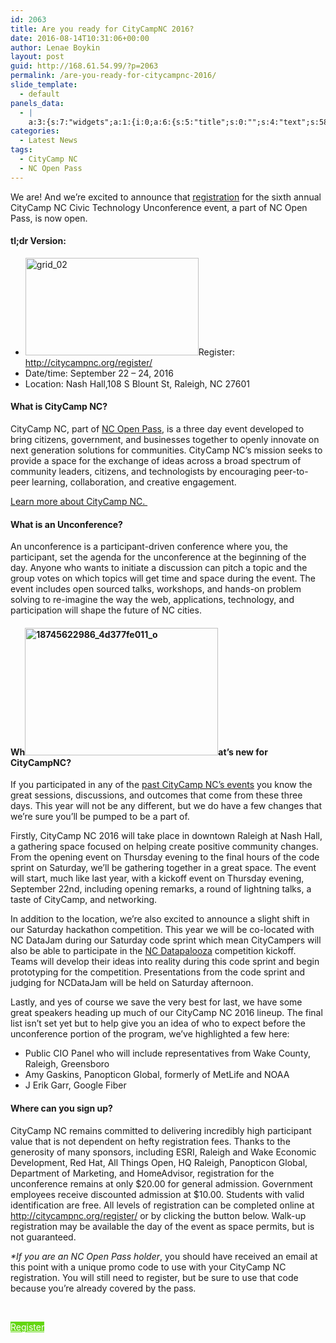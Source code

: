 ```yaml
---
id: 2063
title: Are you ready for CityCampNC 2016?
date: 2016-08-14T10:31:06+00:00
author: Lenae Boykin
layout: post
guid: http://168.61.54.99/?p=2063
permalink: /are-you-ready-for-citycampnc-2016/
slide_template:
  - default
panels_data:
  - |
    a:3:{s:7:"widgets";a:1:{i:0;a:6:{s:5:"title";s:0:"";s:4:"text";s:5883:"<p>We are! And we're excited to announce that <a href="http://citycampnc.org/register/">registration</a> for the sixth annual CityCamp NC Civic Technology Unconference event, a part of NC Open Pass, is now open.</p><h4>tl;dr Version:</h4><ul><li><img class=" wp-image-1580 alignright" src="http://168.61.54.99/wp-content/uploads/2015/06/grid_02-300x169.jpg" alt="grid_02" width="277" height="156" data-id="1580" />Register: <a href="http://citycampnc.org/register/" target="_blank">http://citycampnc.org/register/</a></li><li>Date/time: <span style="font-weight: 400;">September 22 - 24, 2016</span></li><li>Location: Nash Hall,108 S Blount St, Raleigh, NC 27601<!--more--></li></ul><h4>What is CityCamp NC?</h4><p>CityCamp NC, part of <a href="http://citycampnc.org/2016/02/16/get-your-nc-open-pass/">NC Open Pass</a>, is a three day event developed to bring citizens, government, and businesses together to openly innovate on next generation solutions for communities. CityCamp NC's mission seeks to provide a space for the exchange of ideas across a broad spectrum of community leaders, citizens, and technologists by encouraging peer-to-peer learning, collaboration, and creative engagement.</p><p><a href="http://citycampnc.org/about/" target="_blank">Learn more about CityCamp NC. </a></p><h4>What is an Unconference?</h4><p>An unconference is a participant-driven conference where you, the participant, set the agenda for the unconference at the beginning of the day. Anyone who wants to initiate a discussion can pitch a topic and the group votes on which topics will get time and space during the event. <span style="font-weight: 400;">The event includes open sourced talks, workshops, and hands-on problem solving to re-imagine the way the web, applications, technology, and participation will shape the future of NC cities. </span></p><h4>Wh<img class=" wp-image-1738 alignleft" src="http://168.61.54.99/wp-content/uploads/2015/06/18745622986_4d377fe011_o-300x199.jpg" alt="18745622986_4d377fe011_o" width="309" height="204" data-id="1738" />at's new for CityCampNC?</h4><p>If you participated in any of the <a href="http://citycampnc.org/2015/06/16/winners-of-citycampnc-competition/" target="_blank">past CityCamp NC's events</a> you know the great sessions, discussions, and outcomes that come from these three days. This year will not be any different, but we do have a few changes that we're sure you'll be pumped to be a part of.</p><p>Firstly, <span style="font-weight: 400;">CityCamp NC 2016 will take place in downtown </span><span style="font-weight: 400;">Raleigh at Nash Hall, a gathering </span><span style="font-weight: 400;">space focused on helping create positive community changes</span><span style="font-weight: 400;">. From the opening event on Thursday evening to the final hours of the code sprint on Saturday, we'll be gathering together in a great space. The event will start, much like last year, with a kickoff event on Thursday evening, September 22nd, including opening remarks, a round of lightning talks, a taste of CityCamp, and networking.</span></p><p>In addition to the location, we're also excited to announce a slight shift in our Saturday hackathon competition. This year we will be co-located with NC DataJam during our Saturday code sprint which mean <span style="font-weight: 400;">CityCampers will also be able to participate in the </span><a href="http://www.ncdatapalooza.com/"><span style="font-weight: 400;">NC Datapalooza</span></a><span style="font-weight: 400;"> competition kickoff. Teams will develop their ideas into reality during this code sprint and begin prototyping for the competition. Presentations from the code sprint and judging for NCDataJam will be held on Saturday afternoon.</span></p><p>Lastly, and yes of course we save the very best for last, we have some great speakers heading up much of our CityCamp NC 2016 lineup. The final list isn't set yet but to help give you an idea of who to expect before the unconference portion of the program, we've highlighted a few here:</p><ul><li><span style="font-weight: 400;">Public CIO Panel who will include representatives from Wake County, Raleigh, Greensboro</span></li><li><span style="font-weight: 400;">Amy Gaskins, Panopticon Global, formerly of MetLife and NOAA</span></li><li><span style="font-weight: 400;">J Erik Garr, Google Fiber</span></li></ul><h4>Where can you sign up?</h4><p><span style="font-weight: 400;">CityCamp NC remains committed to delivering incredibly high participant value that is not dependent on hefty registration fees. Thanks to the generosity of many sponsors, including ESRI, Raleigh and Wake Economic Development, Red Hat, All Things Open, HQ Raleigh, Panopticon Global, Department of Marketing, and HomeAdvisor, registration for the unconference remains at only $20.00 for general admission. Government employees receive discounted admission at $10.00. Students with valid identification are free. All levels of registration can be completed online at </span><span style="font-weight: 400;"><a href="http://citycampnc.org/register/">http://citycampnc.org/register/</a> or by clicking the button below. </span><span style="font-weight: 400;">Walk-up registration may be available the day of the event as space permits, but is not guaranteed. </span></p><p><span style="font-weight: 400;"><em>*If you are an NC Open Pass holder</em>, you should have received an email at this point with a unique promo code to use with your CityCamp NC registration. You will still need to register, but be sure to use that code because you're already covered by the pass. </span></p><p> </p><p>[btn text="Register " link="https://www.eventbrite.com/e/citycamp-nc-2016-tickets-26649420133?aff=erelpanelorg" tcolor="#ffffff" bcolor="#63d611" thovercolor="#ffffff" bhovercolor="#81d742" target="true"]</p><h4> </h4><p> </p>";s:20:"text_selected_editor";s:4:"tmce";s:5:"autop";b:1;s:12:"_sow_form_id";s:13:"57a8f5471ecdd";s:11:"panels_info";a:7:{s:5:"class";s:31:"SiteOrigin_Widget_Editor_Widget";s:3:"raw";b:0;s:4:"grid";i:0;s:4:"cell";i:0;s:2:"id";i:0;s:9:"widget_id";s:36:"826548cd-8670-484f-b79e-56d6a1ed1c8c";s:5:"style";a:1:{s:18:"background_display";s:4:"tile";}}}}s:5:"grids";a:1:{i:0;a:2:{s:5:"cells";i:1;s:5:"style";a:0:{}}}s:10:"grid_cells";a:1:{i:0;a:2:{s:4:"grid";i:0;s:6:"weight";i:1;}}}
categories:
  - Latest News
tags:
  - CityCamp NC
  - NC Open Pass
---
```

We are! And we&#8217;re excited to announce that [registration](http://citycampnc.org/register/) for the sixth annual CityCamp NC Civic Technology Unconference event, a part of NC Open Pass, is now open.

#### tl;dr Version:

  * <img class=" wp-image-1580 alignright" src="http://168.61.54.99/wp-content/uploads/2015/06/grid_02-300x169.jpg" sizes="(max-width: 277px) 100vw, 277px" srcset="http://i2.wp.com/168.61.54.99/wp-content/uploads/2015/06/grid_02.jpg?resize=300%2C169 300w, http://i2.wp.com/168.61.54.99/wp-content/uploads/2015/06/grid_02.jpg?resize=768%2C432 768w, http://i2.wp.com/168.61.54.99/wp-content/uploads/2015/06/grid_02.jpg?resize=1024%2C576 1024w, http://i2.wp.com/168.61.54.99/wp-content/uploads/2015/06/grid_02.jpg?resize=1200%2C675 1200w, http://i2.wp.com/168.61.54.99/wp-content/uploads/2015/06/grid_02.jpg?w=2280 2280w, http://i2.wp.com/168.61.54.99/wp-content/uploads/2015/06/grid_02.jpg?w=3420 3420w" alt="grid_02" width="277" height="156" data-id="1580" />Register: <a href="http://citycampnc.org/register/" target="_blank">http://citycampnc.org/register/</a>
  * Date/time: <span style="font-weight: 400;">September 22 &#8211; 24, 2016</span>
  * Location: Nash Hall,108 S Blount St, Raleigh, NC 27601<!--more-->

#### What is CityCamp NC?

CityCamp NC, part of [NC Open Pass](http://citycampnc.org/2016/02/16/get-your-nc-open-pass/), is a three day event developed to bring citizens, government, and businesses together to openly innovate on next generation solutions for communities. CityCamp NC&#8217;s mission seeks to provide a space for the exchange of ideas across a broad spectrum of community leaders, citizens, and technologists by encouraging peer-to-peer learning, collaboration, and creative engagement.

<a href="http://citycampnc.org/about/" target="_blank">Learn more about CityCamp NC. </a>

#### What is an Unconference?

An unconference is a participant-driven conference where you, the participant, set the agenda for the unconference at the beginning of the day. Anyone who wants to initiate a discussion can pitch a topic and the group votes on which topics will get time and space during the event. <span style="font-weight: 400;">The event includes open sourced talks, workshops, and hands-on problem solving to re-imagine the way the web, applications, technology, and participation will shape the future of NC cities. </span>

#### Wh<img class=" wp-image-1738 alignleft" src="http://168.61.54.99/wp-content/uploads/2015/06/18745622986_4d377fe011_o-300x199.jpg" sizes="(max-width: 309px) 100vw, 309px" srcset="http://i0.wp.com/168.61.54.99/wp-content/uploads/2015/06/18745622986_4d377fe011_o.jpg?resize=300%2C199 300w, http://i0.wp.com/168.61.54.99/wp-content/uploads/2015/06/18745622986_4d377fe011_o.jpg?resize=768%2C510 768w, http://i0.wp.com/168.61.54.99/wp-content/uploads/2015/06/18745622986_4d377fe011_o.jpg?resize=1024%2C680 1024w, http://i0.wp.com/168.61.54.99/wp-content/uploads/2015/06/18745622986_4d377fe011_o.jpg?resize=1200%2C797 1200w, http://i0.wp.com/168.61.54.99/wp-content/uploads/2015/06/18745622986_4d377fe011_o.jpg?w=2280 2280w, http://i0.wp.com/168.61.54.99/wp-content/uploads/2015/06/18745622986_4d377fe011_o.jpg?w=3420 3420w" alt="18745622986_4d377fe011_o" width="309" height="204" data-id="1738" />at&#8217;s new for CityCampNC?

If you participated in any of the <a href="http://citycampnc.org/2015/06/16/winners-of-citycampnc-competition/" target="_blank">past CityCamp NC&#8217;s events</a> you know the great sessions, discussions, and outcomes that come from these three days. This year will not be any different, but we do have a few changes that we&#8217;re sure you&#8217;ll be pumped to be a part of.

Firstly, <span style="font-weight: 400;">CityCamp NC 2016 will take place in downtown </span><span style="font-weight: 400;">Raleigh at Nash Hall, a gathering </span><span style="font-weight: 400;">space focused on helping create positive community changes</span><span style="font-weight: 400;">. From the opening event on Thursday evening to the final hours of the code sprint on Saturday, we&#8217;ll be gathering together in a great space. The event will start, much like last year, with a kickoff event on Thursday evening, September 22nd, including opening remarks, a round of lightning talks, a taste of CityCamp, and networking.</span>

In addition to the location, we&#8217;re also excited to announce a slight shift in our Saturday hackathon competition. This year we will be co-located with NC DataJam during our Saturday code sprint which mean <span style="font-weight: 400;">CityCampers will also be able to participate in the </span>[<span style="font-weight: 400;">NC Datapalooza</span>](http://www.ncdatapalooza.com/) <span style="font-weight: 400;">competition kickoff. Teams will develop their ideas into reality during this code sprint and begin prototyping for the competition. Presentations from the code sprint and judging for NCDataJam will be held on Saturday afternoon.</span>

Lastly, and yes of course we save the very best for last, we have some great speakers heading up much of our CityCamp NC 2016 lineup. The final list isn&#8217;t set yet but to help give you an idea of who to expect before the unconference portion of the program, we&#8217;ve highlighted a few here:

  * <span style="font-weight: 400;">Public CIO Panel who will include representatives from Wake County, Raleigh, Greensboro</span>
  * <span style="font-weight: 400;">Amy Gaskins, Panopticon Global, formerly of MetLife and NOAA</span>
  * <span style="font-weight: 400;">J Erik Garr, Google Fiber</span>

#### Where can you sign up?

<span style="font-weight: 400;">CityCamp NC remains committed to delivering incredibly high participant value that is not dependent on hefty registration fees. Thanks to the generosity of many sponsors, including ESRI, Raleigh and Wake Economic Development, Red Hat, All Things Open, HQ Raleigh, Panopticon Global, Department of Marketing, and HomeAdvisor, registration for the unconference remains at only $20.00 for general admission. Government employees receive discounted admission at $10.00. Students with valid identification are free. All levels of registration can be completed online at </span><span style="font-weight: 400;"><a href="http://citycampnc.org/register/">http://citycampnc.org/register/</a> or by clicking the button below. </span><span style="font-weight: 400;">Walk-up registration may be available the day of the event as space permits, but is not guaranteed. </span>

<span style="font-weight: 400;"><em>*If you are an NC Open Pass holder</em>, you should have received an email at this point with a unique promo code to use with your CityCamp NC registration. You will still need to register, but be sure to use that code because you&#8217;re already covered by the pass. </span>

&nbsp;

<a id="kadbtn83" class="kad-btn btn-shortcode kad-btn-primary " style="background-color: #63d611; border: 0 solid; border-color: #000; color: #ffffff;" href="https://www.eventbrite.com/e/citycamp-nc-2016-tickets-26649420133?aff=erelpanelorg" target="_blank">Register </a>

#### 

&nbsp;